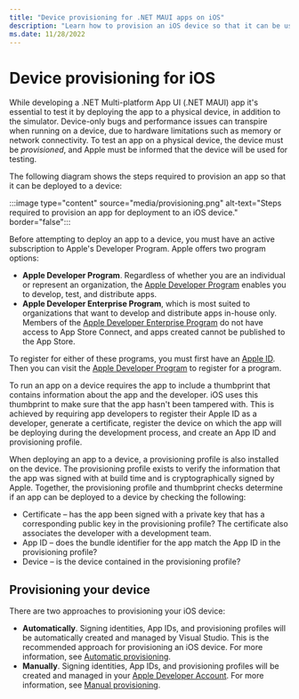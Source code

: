 ```yaml
---
title: "Device provisioning for .NET MAUI apps on iOS"
description: "Learn how to provision an iOS device so that it can be used to test a .NET MAUI iOS app."
ms.date: 11/28/2022
---
```


# Device provisioning for iOS

While developing a .NET Multi-platform App UI (.NET MAUI) app it's essential to test it by deploying the app to a physical device, in addition to the simulator. Device-only bugs and performance issues can transpire when running on a device, due to hardware limitations such as memory or network connectivity. To test an app on a physical device, the device must be *provisioned*, and Apple must be informed that the device will be used for testing.

The following diagram shows the steps required to provision an app so that it can be deployed to a device:

:::image type="content" source="media/provisioning.png" alt-text="Steps required to provision an app for deployment to an iOS device." border="false":::

Before attempting to deploy an app to a device, you must have an active subscription to Apple's Developer Program. Apple offers two program options:

- **Apple Developer Program**. Regardless of whether you are an individual or represent an organization, the [Apple Developer Program](https://developer.apple.com/programs/) enables you to develop, test, and distribute apps.
- **Apple Developer Enterprise Program**, which is most suited to organizations that want to develop and distribute apps in-house only. Members of the [Apple Developer Enterprise Program](https://developer.apple.com/programs/enterprise/) do not have access to App Store Connect, and apps created cannot be published to the App Store.

To register for either of these programs, you must first have an [Apple ID](https://appleid.apple.com/). Then you can visit the [Apple Developer Program](https://developer.apple.com/programs/enroll/) to register for a program.

To run an app on a device requires the app to include a thumbprint that contains information about the app and the developer. iOS uses this thumbprint to make sure that the app hasn't been tampered with. This is achieved by requiring app developers to register their Apple ID as a developer, generate a certificate, register the device on which the app will be deploying during the development process, and create an App ID and provisioning profile.

When deploying an app to a device, a provisioning profile is also installed on the device. The provisioning profile exists to verify the information that the app was signed with at build time and is cryptographically signed by Apple. Together, the provisioning profile and thumbprint checks determine if an app can be deployed to a device by checking the following:

- Certificate – has the app been signed with a private key that has a corresponding public key in the provisioning profile? The certificate also associates the developer with a development team.
- App ID – does the bundle identifier for the app match the App ID in the provisioning profile?
- Device – is the device contained in the provisioning profile?

## Provisioning your device

There are two approaches to provisioning your iOS device:

- **Automatically**. Signing identities, App IDs, and provisioning profiles will be automatically created and managed by Visual Studio. This is the recommended approach for provisioning an iOS device. For more information, see [Automatic provisioning](automatic-provisioning.md).
- **Manually**. Signing identities, App IDs, and provisioning profiles will be created and managed in your [Apple Developer Account](https://developer.apple.com/account). For more information, see [Manual provisioning](manual-provisioning.md).

